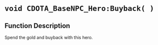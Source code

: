 # `void CDOTA_BaseNPC_Hero:Buyback( )`
## Function Description
Spend the gold and buyback with this hero.
